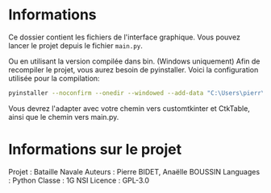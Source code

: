 
# Informations

Ce dossier contient les fichiers de l'interface graphique.
Vous pouvez lancer le projet depuis le fichier `main.py`.

Ou en utilisant la version compilée dans bin. (Windows uniquement)
Afin de recompiler le projet, vous aurez besoin de pyinstaller.
Voici la configuration utilisée pour la compilation:
```bash
pyinstaller --noconfirm --onedir --windowed --add-data "C:\Users\pierr\AppData\Local\Programs\Python\Python311\Lib\site-packages/customtkinter;customtkinter/"  --add-data "C:\Users\pierr\AppData\Local\Programs\Python\Python311\Lib\site-packages/CtkTable;customtkinter/" "../main.py"
```

Vous devrez l'adapter avec votre chemin vers customtkinter et CtkTable, ainsi que le chemin vers main.py.


# Informations sur le projet

Projet : Bataille Navale
Auteurs : Pierre BIDET, Anaëlle BOUSSIN
Languages : Python
Classe : 1G NSI
Licence : GPL-3.0

